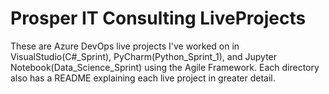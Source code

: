 # Prosper IT Consulting LiveProjects

These are Azure DevOps live projects I've worked on in VisualStudio(C#_Sprint), PyCharm(Python_Sprint_1), and Jupyter Notebook(Data_Science_Sprint) using the Agile Framework.
Each directory also has a README explaining each live project in greater detail. 

